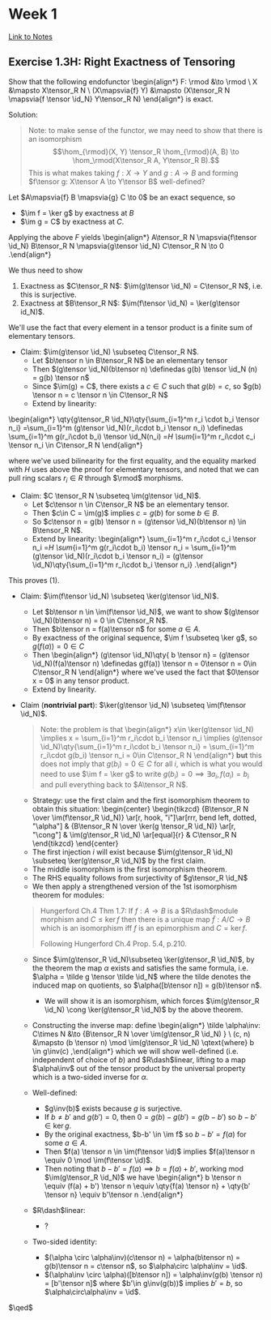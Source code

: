 # Week 1

[Link to Notes](http://math.stanford.edu/~vakil/216blog/FOAGnov1817public.pdf)



## Exercise 1.3H: Right Exactness of Tensoring

Show that the following endofunctor 
\begin{align*}
F: \rmod &\to \rmod \\
X &\mapsto X\tensor_R N \\
(X\mapsvia{f} Y) &\mapsto (X\tensor_R N \mapsvia{f \tensor \id_N} Y\tensor_R N)
\end{align*}
is exact.

Solution:

> Note: to make sense of the functor, we may need to show that there is an isomorphism $$\hom_{\rmod}(X, Y) \tensor_R \hom_{\rmod}(A, B) \to \hom_\rmod(X\tensor_R A, Y\tensor_R B).$$
> This is what makes taking $f:X\to Y$ and $g:A\to B$ and forming $f\tensor g: X\tensor A \to Y\tensor B$ well-defined?

Let $A\mapsvia{f} B \mapsvia{g} C \to 0$ be an exact sequence, so 

- $\im f = \ker g$ by exactness at $B$
- $\im g = C$ by exactness at $C$. 

Applying the above $F$ yields
\begin{align*}
A\tensor_R N \mapsvia{f\tensor \id_N} B\tensor_R N \mapsvia{g\tensor \id_N} C\tensor_R N \to 0
.\end{align*}

We thus need to show

1. Exactness as $C\tensor_R N$: $\im(g\tensor \id_N) = C\tensor_R N$, i.e. this is surjective.
2. Exactness at $B\tensor_R N$: $\im(f\tensor \id_N) = \ker(g\tensor id_N)$.

We'll use the fact that every element in a tensor product is a finite sum of elementary tensors.

- Claim: $\im(g\tensor \id_N) \subseteq C\tensor_R N$.
  - Let $b\tensor n \in B\tensor_R N$ be an elementary tensor
  - Then $(g\tensor \id_N)(b\tensor n) \definedas g(b) \tensor \id_N (n) = g(b) \tensor n$
  - Since $\im(g) = C$, there exists a $c\in C$ such that $g(b) = c$, so $g(b) \tensor n = c \tensor n \in C\tensor_R N$
  - Extend by linearity:

\begin{align*}
\qty{g\tensor_R \id_N}\qty{\sum_{i=1}^m r_i \cdot b_i \tensor n_i} =\sum_{i=1}^m (g\tensor \id_N)(r_i\cdot b_i \tensor n_i) \definedas \sum_{i=1}^m g(r_i\cdot b_i) \tensor \id_N(n_i) =_H \sum_{i=1}^m r_i\cdot c_i \tensor n_i \in C\tensor_R N
\end{align*}

  where we've used bilinearity for the first equality, and the equality marked with $H$ uses above the proof for elementary tensors, and noted that we can pull ring scalars $r_i\in R$ through $\rmod$ morphisms. 
- Claim: $C \tensor_R N \subseteq \im(g\tensor \id_N)$.
  - Let $c\tensor n \in C\tensor_R N$ be an elementary tensor.
  - Then $c\in C = \im(g)$ implies $c = g(b)$ for some $b\in B$.
  - So $c\tensor n = g(b) \tensor n = (g\tensor \id_N)(b\tensor n) \in B\tensor_R N$.
  - Extend by linearity:
  \begin{align*}
  \sum_{i=1}^m r_i\cdot c_i \tensor n_i =_H \sum_{i=1}^m g(r_i\cdot b_i) \tensor n_i = \sum_{i=1}^m (g\tensor \id_N)(r_i\cdot b_i \tensor n_i) = (g\tensor \id_N)\qty{\sum_{i=1}^m r_i\cdot b_i \tensor n_i}
  .\end{align*}

This proves (1).

- Claim: $\im(f\tensor \id_N) \subseteq \ker(g\tensor \id_N)$.
  - Let $b\tensor n \in \im(f\tensor \id_N)$, we want to show $(g\tensor \id_N)(b\tensor n) = 0 \in C\tensor_R N$.
  - Then $b\tensor n = f(a)\tensor n$ for some $a\in A$.
  - By exactness of the original sequence, $\im f \subseteq \ker g$, so $g(f(a)) = 0 \in C$
  - Then 
  \begin{align*}
  (g\tensor \id_N)\qty{ b \tensor n} = (g\tensor \id_N)(f(a)\tensor n) \definedas g(f(a)) \tensor n = 0\tensor n = 0\in C\tensor_R N
  \end{align*}
  where we've used the fact that $0\tensor x = 0$ in any tensor product.
  - Extend by linearity.

- Claim (**nontrivial part**): $\ker(g\tensor \id_N) \subseteq \im(f\tensor \id_N)$.

  > Note: the problem is that
  \begin{align*}
  x\in \ker(g\tensor \id_N) \implies x = \sum_{i=1}^m r_i\cdot b_i \tensor n_i \implies (g\tensor \id_N)\qty{\sum_{i=1}^m r_i\cdot b_i \tensor n_i} = \sum_{i=1}^m r_i\cdot g(b_i) \tensor n_i = 0\in C\tensor_R N
  \end{align*}
  **but** this does not imply that $g(b_i) = 0\in C$ for all $i$, which is what you would need to use $\im f = \ker g$ to write $g(b_i) = 0\implies \exists a_i, f(a_i) = b_i$ and pull everything back to $A\tensor_R N$. 

  - Strategy: use the first claim and the first isomorphism theorem to obtain this situation:
  \begin{center}
  \begin{tikzcd}
{B\tensor_R N \over \im(f\tensor_R \id_N)} \ar[r, hook, "i"]\ar[rrr, bend left, dotted, "\alpha"] & {B\tensor_R N \over \ker(g \tensor_R \id_N)} \ar[r, "\cong"] & \im(g\tensor_R \id_N) \ar[equal]{r} & C\tensor_R N
  \end{tikzcd}
  \end{center}
  - The first injection $i$ will exist because $\im(g\tensor_R \id_N) \subseteq \ker(g\tensor_R \id_N)$ by the first claim.
  - The middle isomorphism is the first isomorphism theorem.
  - The RHS equality follows from surjectivity of $g\tensor_R \id_N$
  - We then apply a strengthened version of the 1st isomorphism theorem for modules:
 
  > Hungerford Ch.4 Thm 1.7: If $f:A\to B$ is a $R\dash$module morphism and $C\leq \ker f$ then there is a unique map $\tilde f: A/C\to B$ which is an isomorphism iff $f$ is an epimorphism and $C = \ker f$.
  > 
  > Following Hungerford Ch.4 Prop. 5.4, p.210.

  - Since $\im(g\tensor_R \id_N)\subseteq \ker(g\tensor_R \id_N)$, by the theorem the map $\alpha$ exists and satisfies the same formula, i.e. $\alpha = \tilde g \tensor \tilde \id_N$ where the tilde denotes the induced map on quotients, so $\alpha([b\tensor n]) = g(b)\tensor n$.
    - We will show it is an isomorphism, which forces $\im(g\tensor_R \id_N) \cong \ker(g\tensor_R \id_N)$ by the above theorem.
  - Constructing the inverse map: define
  \begin{align*}
  \tilde \alpha\inv: C\times N &\to {B\tensor_R N \over \im(g\tensor_R \id_N) } \\
  (c, n) &\mapsto (b \tensor n)  \mod \im(g\tensor_R \id_N) \qtext{where} b \in g\inv(c)
  ,\end{align*}
  which we will show well-defined (i.e. independent of choice of $b$) and $R\dash$linear, lifting to a map $\alpha\inv$ out of the tensor product by the universal property which is a two-sided inverse for $\alpha$.

  - Well-defined:
    - $g\inv(b)$ exists because $g$ is surjective.
    - If $b\neq b'$ and $g(b') = 0$, then $0 = g(b) - g(b') = g(b-b')$ so $b-b' \in \ker g$.
    - By the original exactness, $b-b' \in \im f$ so $b-b' = f(a)$ for some $a\in A$.
    - Then $f(a) \tensor n \in \im(f\tensor \id)$ implies $f(a)\tensor n \equiv 0 \mod \im(f\tensor \id)$.
    - Then noting that $b-b' = f(a) \implies b = f(a) + b'$, working mod $\im(g\tensor_R \id_N)$ we have
    \begin{align*}
    b \tensor n \equiv (f(a) + b') \tensor n \equiv \qty{f(a) \tensor n} + \qty{b' \tensor n} \equiv b'\tensor n 
    .\end{align*}
  - $R\dash$linear:
    - ?
  - Two-sided identity:
    - $(\alpha \circ \alpha\inv)(c\tensor n) = \alpha(b\tensor n) = g(b)\tensor n = c\tensor n$, so $\alpha\circ \alpha\inv = \id$.
    - $(\alpha\inv \circ \alpha)([b\tensor n]) = \alpha\inv(g(b) \tensor n) = [b'\tensor n]$ where $b'\in g\inv(g(b))$ implies $b'=b$, so $\alpha\circ\alpha\inv = \id$.

$\qed$
   
